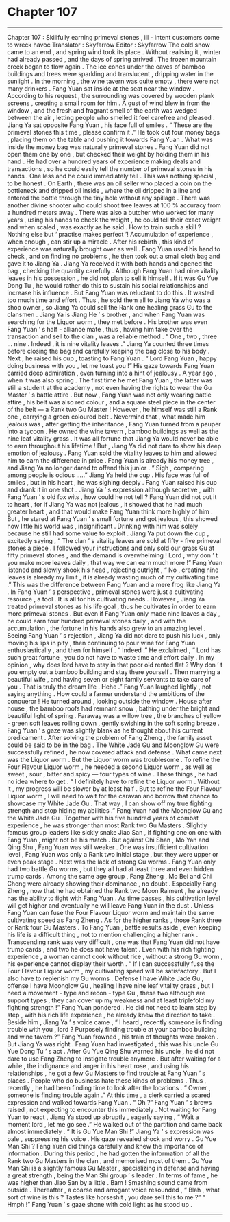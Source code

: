 
# Chapter 107


---

Chapter 107 : Skillfully earning primeval stones , ill - intent customers come to wreck havoc
Translator :
Skyfarrow
Editor :
Skyfarrow
The cold snow came to an end , and spring wind took its place .
Without realising it , winter had already passed , and the days of spring arrived .
The frozen mountain creek began to flow again . The ice cones under the eaves of bamboo buildings and trees were sparkling and translucent , dripping water in the sunlight .
In the morning , the wine tavern was quite empty , there were not many drinkers .
Fang Yuan sat inside at the seat near the window . According to his request , the surrounding was covered by wooden plank screens , creating a small room for him .
A gust of wind blew in from the window , and the fresh and fragrant smell of the earth was wedged between the air , letting people who smelled it feel carefree and pleased .
Jiang Ya sat opposite Fang Yuan , his face full of smiles .
“ These are the primeval stones this time , please confirm it .” He took out four money bags , placing them on the table and pushing it towards Fang Yuan .
What was inside the money bag was naturally primeval stones .
Fang Yuan did not open them one by one , but checked their weight by holding them in his hand .
He had over a hundred years of experience making deals and transactions , so he could easily tell the number of primeval stones in his hands . One less and he could immediately tell .
This was nothing special , to be honest .
On Earth , there was an oil seller who placed a coin on the bottleneck and dripped oil inside , where the oil dripped in a line and entered the bottle through the tiny hole without any spillage . There was another divine shooter who could shoot tree leaves at 100 % accuracy from a hundred meters away . There was also a butcher who worked for many years , using his hands to check the weight , he could tell their exact weight and when scaled , was exactly as he said .
How to train such a skill ?
Nothing else but ‘ practise makes perfect ’!
Accumulation of experience , when enough , can stir up a miracle .
After his rebirth , this kind of experience was naturally brought over as well . Fang Yuan used his hand to check , and on finding no problems , he then took out a small cloth bag and gave it to Jiang Ya .
Jiang Ya received it with both hands and opened the bag , checking the quantity carefully .
Although Fang Yuan had nine vitality leaves in his possession , he did not plan to sell it himself . If it was Gu Yue Dong Tu , he would rather do this to sustain his social relationships and increase his influence .
But Fang Yuan was reluctant to do this . It wasted too much time and effort . Thus , he sold them all to Jiang Ya who was a shop owner , so Jiang Ya could sell the Rank one healing grass Gu to the clansmen .
Jiang Ya is Jiang He ’ s brother , and when Fang Yuan was searching for the Liquor worm , they met before . His brother was even Fang Yuan ’ s half - alliance mate , thus , having him take over the transaction and sell to the clan , was a reliable method .
“ One , two , three … nine . Indeed , it is nine vitality leaves .” Jiang Ya counted three times before closing the bag and carefully keeping the bag close to his body .
Next , he raised his cup , toasting to Fang Yuan . “ Lord Fang Yuan , happy doing business with you , let me toast you !”
His gaze towards Fang Yuan carried deep admiration , even turning into a hint of jealousy .
A year ago , when it was also spring . The first time he met Fang Yuan , the latter was still a student at the academy , not even having the rights to wear the Gu Master ’ s battle attire .
But now , Fang Yuan was not only wearing battle attire , his belt was also red colour , and a square steel piece in the center of the belt — a Rank two Gu Master !
However , he himself was still a Rank one , carrying a green coloured belt .
Nevermind that , what made him jealous was , after getting the inheritance , Fang Yuan turned from a pauper into a tycoon .
He owned the wine tavern , bamboo buildings as well as the nine leaf vitality grass . It was all fortune that Jiang Ya would never be able to earn throughout his lifetime !
But , Jiang Ya did not dare to show his deep emotion of jealousy .
Fang Yuan sold the vitality leaves to him and allowed him to earn the difference in price . Fang Yuan is already his money tree , and Jiang Ya no longer dared to offend this junior .
“ Sigh , comparing among people is odious …..” Jiang Ya held the cup . His face was full of smiles , but in his heart , he was sighing deeply .
Fang Yuan raised his cup and drank it in one shot .
Jiang Ya ’ s expression although secretive , with Fang Yuan ’ s old fox wits , how could he not tell ?
Fang Yuan did not put it to heart , for if Jiang Ya was not jealous , it showed that he had much greater heart , and that would make Fang Yuan think more highly of him .
But , he stared at Fang Yuan ’ s small fortune and got jealous , this showed how little his world was , insignificant . Drinking with him was solely because he still had some value to exploit .
Jiang Ya put down the cup , excitedly saying , “ The clan ’ s vitality leaves are sold at fifty - five primeval stones a piece . I followed your instructions and only sold our grass Gu at fifty primeval stones , and the demand is overwhelming ! Lord , why don ’ t you make more leaves daily , that way we can earn much more !”
Fang Yuan listened and slowly shook his head , rejecting outright , “ No , creating nine leaves is already my limit , it is already wasting much of my cultivating time .”
This was the difference between Fang Yuan and a mere frog like Jiang Ya .
In Fang Yuan ’ s perspective , primeval stones were just a cultivating resource , a tool . It is all for his cultivating needs . However , Jiang Ya treated primeval stones as his life goal , thus he cultivates in order to earn more primeval stones .
But even if Fang Yuan only made nine leaves a day , he could earn four hundred primeval stones daily , and with the accumulation , the fortune in his hands also grew to an amazing level .
Seeing Fang Yuan ’ s rejection , Jiang Ya did not dare to push his luck , only moving his lips in pity , then continuing to pour wine for Fang Yuan enthusiastically , and then for himself .
“ Indeed .” He exclaimed , “ Lord has such great fortune , you do not have to waste time and effort daily . In my opinion , why does lord have to stay in that poor old rented flat ? Why don ’ t you empty out a bamboo building and stay there yourself . Then marrying a beautiful wife , and having seven or eight family servants to take care of you . That is truly the dream life . Hehe .”
Fang Yuan laughed lightly , not saying anything .
How could a farmer understand the ambitions of the conqueror !
He turned around , looking outside the window .
House after house , the bamboo roofs had remnant snow , bathing under the bright and beautiful light of spring . Faraway was a willow tree , the branches of yellow - green soft leaves rolling down , gently swishing in the soft spring breeze .
Fang Yuan ’ s gaze was slightly blank as he thought about his current predicament .
After solving the problem of Fang Zheng , the family asset could be said to be in the bag .
The White Jade Gu and Moonglow Gu were successfully refined , he now covered attack and defense . What came next was the Liquor worm .
But the Liquor worm was troublesome . To refine the Four Flavour Liquor worm , he needed a second Liquor worm , as well as sweet , sour , bitter and spicy — four types of wine . These things , he had no idea where to get .
“ I definitely have to refine the Liquor worm . Without it , my progress will be slower by at least half . But to refine the Four Flavour Liquor worm , I will need to wait for the caravan and borrow that chance to showcase my White Jade Gu . That way , I can show off my true fighting strength and stop hiding my abilities .”
Fang Yuan had the Moonglow Gu and the White Jade Gu . Together with his five hundred years of combat experience , he was stronger than most Rank two Gu Masters .
Slightly famous group leaders like sickly snake Jiao San , if fighting one on one with Fang Yuan , might not be his match .
But against Chi Shan , Mo Yan and Qing Shu , Fang Yuan was still weaker .
One was insufficient cultivation level , Fang Yuan was only a Rank two initial stage , but they were upper or even peak stage . Next was the lack of strong Gu worms . Fang Yuan only had two battle Gu worms , but they all had at least three and even hidden trump cards .
Among the same age group , Fang Zheng , Mo Bei and Chi Cheng were already showing their dominance , no doubt .
Especially Fang Zheng , now that he had obtained the Rank two Moon Raiment , he already has the ability to fight with Fang Yuan . As time passes , his cultivation level will get higher and eventually he will leave Fang Yuan in the dust .
Unless Fang Yuan can fuse the Four Flavour Liquor worm and maintain the same cultivating speed as Fang Zheng .
As for the higher ranks , those Rank three or Rank four Gu Masters .
To Fang Yuan , battle results aside , even keeping his life is a difficult thing , not to mention challenging a higher rank .
Transcending rank was very difficult , one was that Fang Yuan did not have trump cards , and two he does not have talent . Even with his rich fighting experience , a woman cannot cook without rice , without a strong Gu worm , his experience cannot display their worth .
“ If I can successfully fuse the Four Flavour Liquor worm , my cultivating speed will be satisfactory . But I also have to replenish my Gu worms . Defense I have White Jade Gu , offense I have Moonglow Gu , healing I have nine leaf vitality grass , but I need a movement - type and recon - type Gu , these two although are support types , they can cover up my weakness and at least triplefold my fighting strength !” Fang Yuan pondered .
He did not need to learn step by step , with his rich life experience , he already knew the direction to take .
Beside him , Jiang Ya ’ s voice came , “ I heard , recently someone is finding trouble with you , lord ? Purposely finding trouble at your bamboo building and wine tavern ?”
Fang Yuan frowned , his train of thoughts were broken .
But Jiang Ya was right .
Fang Yuan had investigated , this was his uncle Gu Yue Dong Tu ’ s act .
After Gu Yue Qing Shu warned his uncle , he did not dare to use Fang Zheng to instigate trouble anymore . But after waiting for a while , the indignance and anger in his heart rose , and using his relationships , he got a few Gu Masters to find trouble at Fang Yuan ’ s places .
People who do business hate these kinds of problems .
Thus , recently , he had been finding time to look after the locations .
“ Owner , someone is finding trouble again .” At this time , a clerk carried a scared expression and walked towards Fang Yuan .
“ Oh ?” Fang Yuan ’ s brows raised , not expecting to encounter this immediately .
Not waiting for Fang Yuan to react , Jiang Ya stood up abruptly , eagerly saying , “ Wait a moment lord , let me go see .”
He walked out of the partition and came back almost immediately .
“ It is Gu Yue Man Shi !” Jiang Ya ’ s expression was pale , suppressing his voice . His gaze revealed shock and worry .
Gu Yue Man Shi ?
Fang Yuan did things carefully and knew the importance of information . During this period , he had gotten the information of all the Rank two Gu Masters in the clan , and memorised most of them .
Gu Yue Man Shi is a slightly famous Gu Master , specializing in defense and having a great strength , being the Man Shi group ’ s leader . In terms of fame , he was higher than Jiao San by a little .
Bam !
Smashing sound came from outside .
Thereafter , a coarse and arrogant voice resounded , “ Blah , what sort of wine is this ? Tastes like horseshit , you dare sell this to me ?”
“ Hmph !” Fang Yuan ’ s gaze shone with cold light as he stood up .

---

